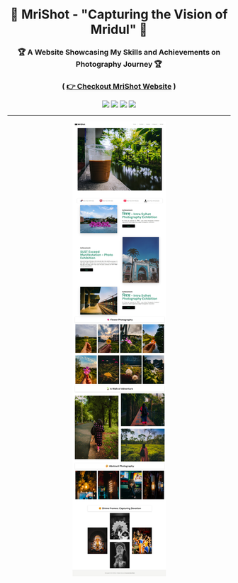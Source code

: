 <div align = "center">

# 📸 MriShot - "Capturing the Vision of Mridul"  📸
###  🏆 A Website Showcasing My Skills and Achievements on Photography Journey 🏆

### **( [👉 Checkout MriShot Website](https://mri-shot.vercel.app/) )**


![](https://img.shields.io/badge/React-20232A?style=for-the-badge&logo=react&logoColor=61DAFB)
![](https://img.shields.io/badge/Tailwind_CSS-38B2AC?style=for-the-badge&logo=tailwind-css&logoColor=white)
![](https://img.shields.io/badge/JavaScript-F7DF1E?style=for-the-badge&logo=JavaScript&logoColor=white)
![](https://img.shields.io/badge/Node.js-43853D?style=for-the-badge&logo=node.js&logoColor=white)

<hr>

![image](Demo.jpeg)

</div>
